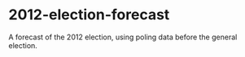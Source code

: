 # 2012-election-forecast
A forecast of the 2012 election, using poling data before the general election.
